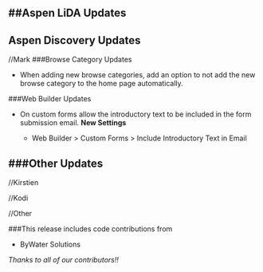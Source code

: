 ##Aspen LiDA Updates
- 

## Aspen Discovery Updates

//Mark
###Browse Category Updates
- When adding new browse categories, add an option to not add the new browse category to the home page automatically. 

###Web Builder Updates
- On custom forms allow the introductory text to be included in the form submission email.
  **New Settings**

  - Web Builder > Custom Forms > Include Introductory Text in Email


###Other Updates
- 

//Kirstien

//Kodi

//Other

###This release includes code contributions from
- ByWater Solutions

_Thanks to all of our contributors!!_